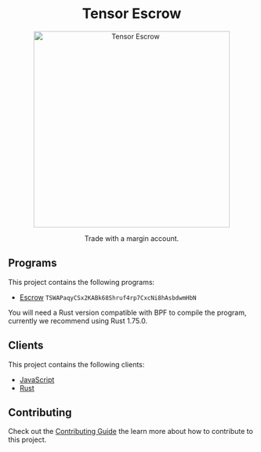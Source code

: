 <h1 align="center">
  Tensor Escrow
</h1>
<p align="center">
  <img width="400" alt="Tensor Escrow" src="https://github.com/tensor-foundation/margin/assets/729235/ff00ae1f-15f9-4248-8fa1-fdab50b1d6b4" />
</p>
<p align="center">
  Trade with a margin account.
</p>

## Programs

This project contains the following programs:

- [Escrow](./programs/margin/README.md) `TSWAPaqyCSx2KABk68Shruf4rp7CxcNi8hAsbdwmHbN`

You will need a Rust version compatible with BPF to compile the program, currently we recommend using Rust 1.75.0.

## Clients

This project contains the following clients:

- [JavaScript](./clients/js/README.md)
- [Rust](./clients/rust/README.md)

## Contributing

Check out the [Contributing Guide](./CONTRIBUTING.md) the learn more about how to contribute to this project.
